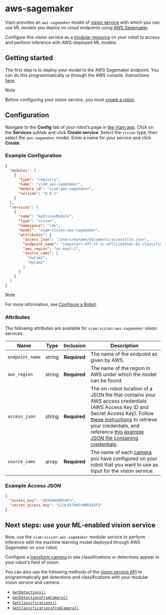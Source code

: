 # aws-sagemaker

Viam provides an `aws-sagemaker` model of [vision service](/services/vision) with which you can use ML models you deploy on cloud endpoints using [AWS Sagemaker](https://aws.amazon.com/sagemaker/).

Configure this vision service as a [modular resource](https://docs.viam.com/modular-resources/) on your robot to access and perform inference with AWS-deployed ML models.

## Getting started

The first step is to deploy your model to the AWS Sagemaker endpoint. You can do this programmatically or through the AWS console. Instructions [here](https://docs.aws.amazon.com/sagemaker/latest/dg/deploy-model.html).

> [!NOTE]  
> Before configuring your vision service, you must [create a robot](https://docs.viam.com/manage/fleet/robots/#add-a-new-robot).

## Configuration

Navigate to the **Config** tab of your robot’s page in [the Viam app](https://app.viam.com/). Click on the **Services** subtab and click **Create service**. Select the `vision` type, then select the `aws-sagemaker` model. Enter a name for your service and click **Create**.

### Example Configuration

```json
{
  "modules": [
    {
      "type": "registry",
      "name": "viam_aws-sagemaker",
      "module_id": "viam:aws-sagemaker",
      "version": "0.0.1"
    }
  ],
  "services": [
    {
      "name": "myVisionModule",
      "type": "vision",
      "namespace": "rdk",
      "model": "viam:vision:aws-sagemaker",
      "attributes": {
        "access_json": "/Users/myname/Documents/accessfile.json",
        "endpoint_name": "jumpstart-dft-tf-ic-efficientnet-b1-classification-1",
        "aws_region": "us-east-2",
        "source_cams": [
          "myCam1",
          "myCam2"
        ]
      }
    }
  ]
}

```

> [!NOTE]  
> For more information, see [Configure a Robot](https://docs.viam.com/manage/configuration/).

### Attributes

The following attributes are available for `viam:vision:aws-sagemaker` vision services:

| Name | Type | Inclusion | Description |
| ---- | ---- | --------- | ----------- |
| `endpoint_name` | string | **Required** | The name of the endpoint as given by AWS. |
| `aws_region` | string | **Required** | The name of the region in AWS under which the model can be found. |
| `access_json` | string | **Required** | The on-robot location of a JSON file that contains your AWS access credentials (AWS Access Key ID and Secret Access Key). Follow [these instructions](https://www.msp360.com/resources/blog/how-to-find-your-aws-access-key-id-and-secret-access-key/) to retrieve your credentials, and reference [this example JSON file containing credentials](#example-access_json). |
| `source_cams` | array | **Required** | The name of each [camera](/components/camera) you have configured on your robot that you want to use as input for the vision service. |

### Example Access JSON

```json
{
  "access_key": "UE9S0AG9KS4F3",
  "secret_access_key": "L23LKkl0d5<M0R3S4F3"
}
```

## Next steps: use your ML-enabled vision service

Now, use the `viam:vision:aws-sagemaker` modular service to perform inference with the machine learning model deployed through AWS Sagemaker on your robot.

Configure a [transform camera](https://docs.viam.com/components/camera/transform/) to see classifications or detections appear in your robot's field of vision.

You can also use the following methods of the [vision service API](https://docs.viam.com/services/vision/#api) to programmatically get detections and classifications with your modular vision service and camera:

- [`GetDetections()`](https://docs.viam.com/services/vision/#getdetections)
- [`GetDetectionsFromCamera()`](https://docs.viam.com/services/vision/#getdetectionsfromcamera)
- [`GetClassifications()`](https://docs.viam.com/services/vision/#getclassifications)
- [`GetClassificationsFromCamera()`](https://docs.viam.com/services/vision/#getclassificationsfromcamera)
